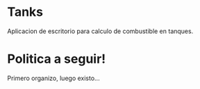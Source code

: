 # Tanks
Aplicacion de escritorio para calculo de combustible en tanques.

# Politica a seguir!
Primero organizo, luego existo...
